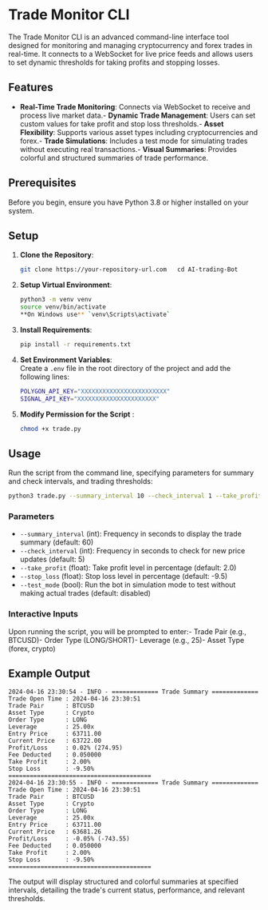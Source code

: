 # Trade Monitor CLI

The Trade Monitor CLI is an advanced command-line interface tool designed for monitoring and managing cryptocurrency and forex trades in real-time. It connects to a WebSocket for live price feeds and allows users to set dynamic thresholds for taking profits and stopping losses.

## Features

- **Real-Time Trade Monitoring**: Connects via WebSocket to receive and process live market data.- **Dynamic Trade Management**: Users can set custom values for take profit and stop loss thresholds.- **Asset Flexibility**: Supports various asset types including cryptocurrencies and forex.- **Trade Simulations**: Includes a test mode for simulating trades without executing real transactions.- **Visual Summaries**: Provides colorful and structured summaries of trade performance.

## Prerequisites

Before you begin, ensure you have Python 3.8 or higher installed on your system.

## Setup

1. **Clone the Repository**:   
    ```bash   
    git clone https://your-repository-url.com   cd AI-trading-Bot   
    ```


2. **Setup Virtual Environment**:

    ```bash   
    python3 -m venv venv   
    source venv/bin/activate  
    **On Windows use** `venv\Scripts\activate`   
    ```

3. **Install Requirements**:   
    ```bash   
    pip install -r requirements.txt   
    ```

4. **Set Environment Variables**:   
Create a `.env` file in the root directory of the project and add the following lines:  

    ```bash 
    POLYGON_API_KEY="XXXXXXXXXXXXXXXXXXXXXXXX"
    SIGNAL_API_KEY="XXXXXXXXXXXXXXXXXXXXXX"    
    ```

5. **Modify Permission for the Script** :   
    ```bash   
    chmod +x trade.py   
    ```

## Usage

Run the script from the command line, specifying parameters for summary and check intervals, and trading thresholds:

```bash
python3 trade.py --summary_interval 10 --check_interval 1 --take_profit 2 --stop_loss -9.5 --test_mode
```

### Parameters

- `--summary_interval` (int): Frequency in seconds to display the trade summary (default: 60)
- `--check_interval` (int): Frequency in seconds to check for new price updates (default: 5)
- `--take_profit` (float): Take profit level in percentage (default: 2.0)
- `--stop_loss` (float): Stop loss level in percentage (default: -9.5)
- `--test_mode` (bool): Run the bot in simulation mode to test without making actual trades (default: disabled)

### Interactive Inputs

Upon running the script, you will be prompted to enter:- Trade Pair (e.g., BTCUSD)- Order Type (LONG/SHORT)- Leverage (e.g., 25)- Asset Type (forex, crypto)

## Example Output

```plaintext
2024-04-16 23:30:54 - INFO - ============= Trade Summary =============
Trade Open Time : 2024-04-16 23:30:51
Trade Pair      : BTCUSD
Asset Type      : Crypto
Order Type      : LONG
Leverage        : 25.00x
Entry Price     : 63711.00
Current Price   : 63722.00
Profit/Loss     : 0.02% (274.95)
Fee Deducted    : 0.050000
Take Profit     : 2.00%
Stop Loss       : -9.50%
========================================
2024-04-16 23:30:55 - INFO - ============= Trade Summary =============
Trade Open Time : 2024-04-16 23:30:51
Trade Pair      : BTCUSD
Asset Type      : Crypto
Order Type      : LONG
Leverage        : 25.00x
Entry Price     : 63711.00
Current Price   : 63681.26
Profit/Loss     : -0.05% (-743.55)
Fee Deducted    : 0.050000
Take Profit     : 2.00%
Stop Loss       : -9.50%
========================================
```

The output will display structured and colorful summaries at specified intervals, detailing the trade's current status, performance, and relevant thresholds.
